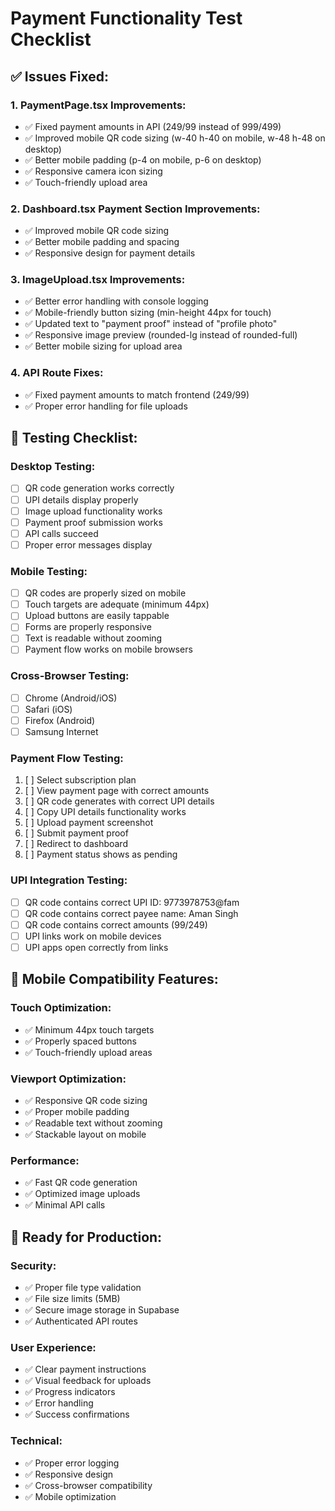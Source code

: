 # Payment Functionality Test Checklist

## ✅ Issues Fixed:

### 1. **PaymentPage.tsx Improvements:**
- ✅ Fixed payment amounts in API (249/99 instead of 999/499)
- ✅ Improved mobile QR code sizing (w-40 h-40 on mobile, w-48 h-48 on desktop)
- ✅ Better mobile padding (p-4 on mobile, p-6 on desktop)
- ✅ Responsive camera icon sizing
- ✅ Touch-friendly upload area

### 2. **Dashboard.tsx Payment Section Improvements:**
- ✅ Improved mobile QR code sizing
- ✅ Better mobile padding and spacing
- ✅ Responsive design for payment details

### 3. **ImageUpload.tsx Improvements:**
- ✅ Better error handling with console logging
- ✅ Mobile-friendly button sizing (min-height 44px for touch)
- ✅ Updated text to "payment proof" instead of "profile photo"
- ✅ Responsive image preview (rounded-lg instead of rounded-full)
- ✅ Better mobile sizing for upload area

### 4. **API Route Fixes:**
- ✅ Fixed payment amounts to match frontend (249/99)
- ✅ Proper error handling for file uploads

## 🧪 Testing Checklist:

### Desktop Testing:
- [ ] QR code generation works correctly
- [ ] UPI details display properly
- [ ] Image upload functionality works
- [ ] Payment proof submission works
- [ ] API calls succeed
- [ ] Proper error messages display

### Mobile Testing:
- [ ] QR codes are properly sized on mobile
- [ ] Touch targets are adequate (minimum 44px)
- [ ] Upload buttons are easily tappable
- [ ] Forms are properly responsive
- [ ] Text is readable without zooming
- [ ] Payment flow works on mobile browsers

### Cross-Browser Testing:
- [ ] Chrome (Android/iOS)
- [ ] Safari (iOS)
- [ ] Firefox (Android)
- [ ] Samsung Internet

### Payment Flow Testing:
1. [ ] Select subscription plan
2. [ ] View payment page with correct amounts
3. [ ] QR code generates with correct UPI details
4. [ ] Copy UPI details functionality works
5. [ ] Upload payment screenshot
6. [ ] Submit payment proof
7. [ ] Redirect to dashboard
8. [ ] Payment status shows as pending

### UPI Integration Testing:
- [ ] QR code contains correct UPI ID: 9773978753@fam
- [ ] QR code contains correct payee name: Aman Singh
- [ ] QR code contains correct amounts (99/249)
- [ ] UPI links work on mobile devices
- [ ] UPI apps open correctly from links

## 📱 Mobile Compatibility Features:

### Touch Optimization:
- ✅ Minimum 44px touch targets
- ✅ Properly spaced buttons
- ✅ Touch-friendly upload areas

### Viewport Optimization:
- ✅ Responsive QR code sizing
- ✅ Proper mobile padding
- ✅ Readable text without zooming
- ✅ Stackable layout on mobile

### Performance:
- ✅ Fast QR code generation
- ✅ Optimized image uploads
- ✅ Minimal API calls

## 🚀 Ready for Production:

### Security:
- ✅ Proper file type validation
- ✅ File size limits (5MB)
- ✅ Secure image storage in Supabase
- ✅ Authenticated API routes

### User Experience:
- ✅ Clear payment instructions
- ✅ Visual feedback for uploads
- ✅ Progress indicators
- ✅ Error handling
- ✅ Success confirmations

### Technical:
- ✅ Proper error logging
- ✅ Responsive design
- ✅ Cross-browser compatibility
- ✅ Mobile optimization

